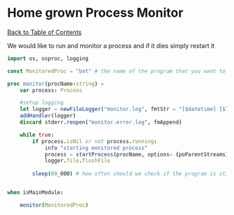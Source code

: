 # Home grown Process Monitor

[Back to Table of Contents](../Readme.md)

We would like to run and monitor a process and if it dies simply restart it

```nim
import os, osproc, logging

const MonitoredProc = "bot" # the name of the program that you want to monitor

proc monitor(procName:string) =
    var process: Process

    #setup logging
    let logger = newFileLogger("monitor.log", fmtStr = "[$datetime] [$levelname] ")
    addHandler(logger)
    discard stderr.reopen("monitor.error.log", fmAppend)

    while true:
        if process.isNil or not process.running:
            info "starting monitored process"
            process = startProcess(procName, options= {poParentStreams})
            logger.file.flushFile
        
        sleep(60_000) # how often should we check if the program is still running


when isMainModule:

    monitor(MonitoredProc)
```
